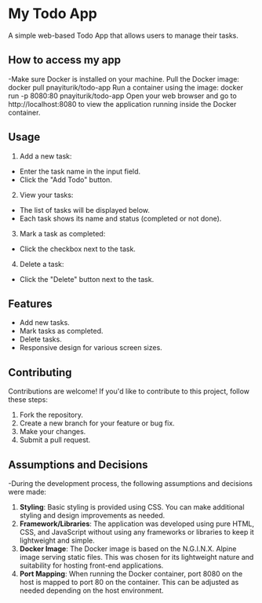 # My Todo App

A simple web-based Todo App that allows users to manage their tasks.
## How to access my app
-Make sure Docker is installed on your machine. 
Pull the Docker image: docker pull pnayiturik/todo-app 
Run a container using the image: docker run -p 8080:80  pnayiturik/todo-app 
Open your web browser and go to http://localhost:8080 to view the application running inside the Docker container.
## Usage
1. Add a new task:
- Enter the task name in the input field.
- Click the "Add Todo" button.
2. View your tasks:
- The list of tasks will be displayed below.
- Each task shows its name and status (completed or not done).
3. Mark a task as completed:
- Click the checkbox next to the task.
4. Delete a task:
- Click the "Delete" button next to the task.

## Features
- Add new tasks.
- Mark tasks as completed.
- Delete tasks.
- Responsive design for various screen sizes.

## Contributing
Contributions are welcome! If you'd like to contribute to this project, follow these steps:
1. Fork the repository.
2. Create a new branch for your feature or bug fix.
3. Make your changes.
4. Submit a pull request.

## Assumptions and Decisions
-During the development process, the following assumptions and decisions were made: 
1. **Styling**: Basic styling is provided using CSS. You can make additional styling and design improvements as needed.
2. **Framework/Libraries**: The application was developed using pure HTML, CSS, and JavaScript without using any frameworks or libraries to keep it lightweight and simple.
3. **Docker Image**: The Docker image is based on the N.G.I.N.X. Alpine image serving static files. This was chosen for its lightweight nature and suitability for hosting front-end applications.
4. **Port Mapping**: When running the Docker container, port 8080 on the host is mapped to port 80 on the container. This can be adjusted as needed depending on the host environment.
